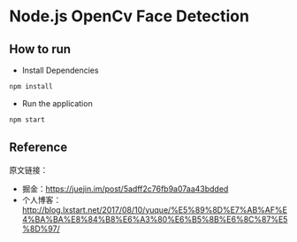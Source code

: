 # Node.js OpenCv Face Detection

## How to run

- Install Dependencies

```sh
npm install
```

- Run the application

```sh
npm start
```

## Reference

原文链接：

- 掘金：https://juejin.im/post/5adff2c76fb9a07aa43bdded
- 个人博客：http://blog.lxstart.net/2017/08/10/yuque/%E5%89%8D%E7%AB%AF%E4%BA%BA%E8%84%B8%E6%A3%80%E6%B5%8B%E6%8C%87%E5%8D%97/
